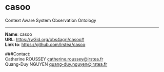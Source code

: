 # casoo

Context Aware System Observation Ontology  

----

**Name**: casoo  
**URL**: <https://w3id.org/obs4agri/casoo#>  
**Link to**: <https://github.com/Irstea/casoo>  

###Contact:  
Catherine ROUSSEY <catherine.roussey@irstea.fr>   
Quang-Duy NGUYEN <quang-duy.nguyen@irstea.fr>
